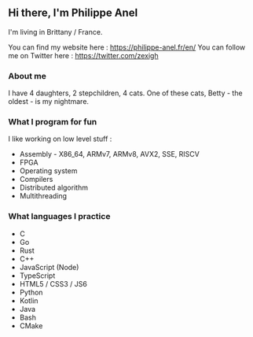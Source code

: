 ## Hi there, I'm Philippe Anel

I'm living in Brittany / France.

You can find my website here : https://philippe-anel.fr/en/
You can follow me on Twitter here : https://twitter.com/zexigh

### About me

I have 4 daughters, 2 stepchildren, 4 cats. One of these cats, Betty - the oldest - is my nightmare.

### What I program for fun

I like working on low level stuff :

- Assembly - X86_64, ARMv7, ARMv8, AVX2, SSE, RISCV
- FPGA
- Operating system
- Compilers
- Distributed algorithm
- Multithreading

### What languages I practice

- C
- Go
- Rust
- C++
- JavaScript (Node)
- TypeScript
- HTML5 / CSS3 / JS6
- Python
- Kotlin
- Java
- Bash
- CMake
